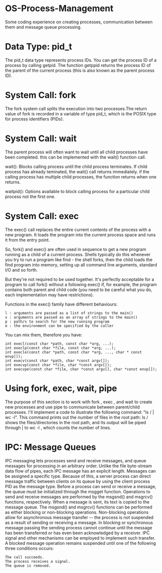 # OS-Process-Management
Some coding experience on creating processes, communication between them and message queue processing.

# Data Type: pid_t
The pid_t data type represents process IDs. You can get the process ID of a process by calling getpid. The function getppid returns the process ID of the parent of the current process (this is also known as the parent process ID).

# System Call: fork
The fork system call splits the execution into two processes.The return value of fork is recorded in a variable of type pid_t, which is the POSIX type for process identifiers (PIDs). 

# System Call: wait
The parent process will often want to wait until all child processes have been completed. this can be implemented with the wait() function call.

wait(): Blocks calling process until the child process terminates. If child process has already teminated, the wait() call returns immediately. if the calling process has multiple child processes, the function returns when one returns.

waitpid(): Options available to block calling process for a particular child process not the first one.

# System Call: exec
The exec() call replaces the entire current contents of the process with a new program. It loads the program into the current process space and runs it from the entry point.

So, fork() and exec() are often used in sequence to get a new program running as a child of a current process. Shells typically do this whenever you try to run a program like find - the shell forks, then the child loads the find program into memory, setting up all command line arguments, standard I/O and so forth.

But they're not required to be used together. It's perfectly acceptable for a program to call fork() without a following exec() if, for example, the program contains both parent and child code (you need to be careful what you do, each implementation may have restrictions).

Functions in the exec() family have different behaviours:

    l : arguments are passed as a list of strings to the main()
    v : arguments are passed as an array of strings to the main()
    p : path/s to search for the new running program
    e : the environment can be specified by the caller

You can mix them, therefore you have:

    int execl(const char *path, const char *arg, ...);
    int execlp(const char *file, const char *arg, ...);
    int execle(const char *path, const char *arg, ..., char * const envp[]);
    int execv(const char *path, char *const argv[]);
    int execvp(const char *file, char *const argv[]);
    int execvpe(const char *file, char *const argv[], char *const envp[]);

# Using fork, exec, wait, pipe
The purpose of this section is to work with fork , exec , and wait to create new processes and use pipe to communicate between parent/child processes. I'll implement a code to illustrate the following command: "ls / | wc -l". This command prints out the number of files in the root path: ls / shows the files/directories in the root path, and its output will be piped through | to wc -l , which counts the number of lines.


# IPC: Message Queues
IPC messaging lets processes send and receive messages, and queue messages for processing in an arbitrary order. Unlike the file byte-stream data flow of pipes, each IPC message has an explicit length. Messages can be assigned a specific type. Because of this, a server process can direct message traffic between clients on its queue by using the client process PID as the message type.
Before a process can send or receive a message, the queue must be initialized through the msgget function.
Operations to send and receive messages are performed by the msgsnd() and msgrcv() functions, respectively. 
 When a message is sent, its text is copied to the message queue. The msgsnd() and msgrcv() functions can be performed as either blocking or non-blocking operations. Non-blocking operations allow for asynchronous message transfer -- the process is not suspended as a result of sending or receiving a message. In blocking or synchronous message passing the sending process cannot continue until the message has been transferred or has even been acknowledged by a receiver. IPC signal and other mechanisms can be employed to implement such transfer. A blocked message operation remains suspended until one of the following three conditions occurs:

    The call succeeds.
    The process receives a signal.
    The queue is removed. 



